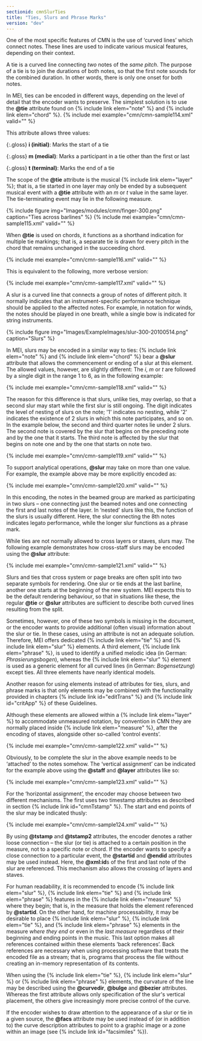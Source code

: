 ```yaml
---
sectionid: cmnSlurTies
title: "Ties, Slurs and Phrase Marks"
version: "dev"
---
```


One of the most specific features of CMN is the use of ‘curved lines’ which connect notes. These lines are used to indicate various musical features, depending on their context.

A tie is a curved line connecting *two* notes of the *same pitch*. The purpose of a tie is to join the durations of both notes, so that the first note sounds for the combined duration. In other words, there is only one onset for both notes.

In MEI, ties can be encoded in different ways, depending on the level of detail that the encoder wants to preserve. The simplest solution is to use the **@tie** attribute found on {% include link elem="note" %} and {% include link elem="chord" %}.
{% include mei example="cmn/cmn-sample114.xml" valid="" %}

This attribute allows three values:

{:.gloss}
**i (initial)**: Marks the start of a tie

{:.gloss}
**m (medial)**: Marks a participant in a tie other than the first or last

{:.gloss}
**t (terminal)**: Marks the end of a tie

The scope of the **@tie** attribute is the musical {% include link elem="layer" %}; that is, a tie started in one layer may only be ended by a subsequent musical event with a **@tie** attribute with an *m* or *t* value in the same layer. The tie-terminating event may lie in the following measure.

{% include figure img="Images/modules/cmn/finger-300.png" caption="Ties across barlines" %}
{% include mei example="cmn/cmn-sample115.xml" valid="" %}

When **@tie** is used on chords, it functions as a shorthand indication for multiple tie markings; that is, a separate tie is drawn for every pitch in the chord that remains unchanged in the succeeding chord.

{% include mei example="cmn/cmn-sample116.xml" valid="" %}

This is equivalent to the following, more verbose version:

{% include mei example="cmn/cmn-sample117.xml" valid="" %}

A slur is a curved line that connects a group of notes of different pitch. It normally indicates that an instrument-specific performance technique should be applied to the affected notes. For example, in notation for winds, the notes should be played in one breath, while a single bow is indicated for string instruments.

{% include figure img="Images/ExampleImages/slur-300-20100514.png" caption="Slurs" %}

In MEI, slurs may be encoded in a similar way to ties: {% include link elem="note" %} and {% include link elem="chord" %} bear a **@slur** attribute that allows the commencement or ending of a slur at this element. The allowed values, however, are slightly different: The *i*, *m* or *t* are followed by a single digit in the range 1 to 6, as in the following example:

{% include mei example="cmn/cmn-sample118.xml" valid="" %}

The reason for this difference is that slurs, unlike ties, may overlap, so that a second slur may start while the first slur is still ongoing. The digit indicates the level of nesting of slurs on the note; '1' indicates no nesting, while '2' indicates the existence of 2 slurs in which this note participates, and so on. In the example below, the second and third quarter notes lie under 2 slurs. The second note is covered by the slur that begins on the preceding note and by the one that it starts. The third note is affected by the slur that begins on note one and by the one that starts on note two.

{% include mei example="cmn/cmn-sample119.xml" valid="" %}

To support analytical operations, **@slur** may take on more than one value. For example, the example above may be more explicitly encoded as:

{% include mei example="cmn/cmn-sample120.xml" valid="" %}

In this encoding, the notes in the beamed group are marked as participating in two slurs – one connecting just the beamed notes and one connecting the first and last notes of the layer. In ‘nested’ slurs like this, the function of the slurs is usually different. Here, the slur connecting the 8th notes indicates legato performance, while the longer slur functions as a phrase mark.

While ties are not normally allowed to cross layers or staves, slurs may. The following example demonstrates how cross-staff slurs may be encoded using the **@slur** attribute:

{% include mei example="cmn/cmn-sample121.xml" valid="" %}

Slurs and ties that cross system or page breaks are often split into two separate symbols for rendering. One slur or tie ends at the last barline, another one starts at the beginning of the new system. MEI expects this to be the default rendering behaviour, so that in situations like these, the regular **@tie** or **@slur** attributes are sufficient to describe both curved lines resulting from the split.

Sometimes, however, one of these two symbols is missing in the document, or the encoder wants to provide additional (often visual) information about the slur or tie. In these cases, using an attribute is not an adequate solution. Therefore, MEI offers dedicated {% include link elem="tie" %} and {% include link elem="slur" %} elements. A third element, {% include link elem="phrase" %}, is used to identify a unified melodic idea (in German: *Phrasierungsbogen*), whereas the {% include link elem="slur" %} element is used as a generic element for all curved lines (in German: *Bogensetzung*) except ties. All three elements have nearly identical models.

Another reason for using elements instead of attributes for ties, slurs, and phrase marks is that only elements may be combined with the functionality provided in chapters {% include link id="editTrans" %} and {% include link id="critApp" %} of these Guidelines.

Although these elements are allowed within a {% include link elem="layer" %} to accommodate unmeasured notation, by convention in CMN they are normally placed inside {% include link elem="measure" %}, after the encoding of staves, alongside other so-called ‘control events’.

{% include mei example="cmn/cmn-sample122.xml" valid="" %}

Obviously, to be complete the slur in the above example needs to be ‘attached’ to the notes somehow. The ‘vertical assignment’ can be indicated for the example above using the **@staff** and **@layer** attributes like so:

{% include mei example="cmn/cmn-sample123.xml" valid="" %}

For the ‘horizontal assignment’, the encoder may choose between two different mechanisms. The first uses two timestamp attributes as described in section {% include link id="cmnTstamp" %}. The start and end points of the slur may be indicated thusly:

{% include mei example="cmn/cmn-sample124.xml" valid="" %}

By using **@tstamp** and **@tstamp2** attributes, the encoder denotes a rather loose connection – the slur (or tie) is attached to a certain position in the measure, not to a specific note or chord. If the encoder wants to specify a close connection to a particular event, the **@startid** and **@endid** attributes may be used instead. Here, the **@xml:id**s of the first and last note of the slur are referenced. This mechanism also allows the crossing of layers and staves. 

For human readability, it is recommended to encode {% include link elem="slur" %}, {% include link elem="tie" %} and {% include link elem="phrase" %} features in the {% include link elem="measure" %} where they begin; that is, in the measure that holds the element referenced by **@startid**. On the other hand, for machine processability, it may be desirable to place {% include link elem="slur" %}, {% include link elem="tie" %}, and {% include link elem="phrase" %} elements in the measure *where they end* or even in the *last measure* regardless of their beginning and ending points in the music. This last option makes all references contained within these elements ‘back references’. Back references are necessary when using processing software that treats the encoded file as a stream; that is, programs that process the file without creating an in-memory representation of its contents.

When using the {% include link elem="tie" %}, {% include link elem="slur" %} or {% include link elem="phrase" %} elements, the curvature of the line may be described using the **@curvedir**, **@bulge** and **@bezier** attributes. Whereas the first attribute allows only specification of the slur's vertical placement, the others give increasingly more precise control of the curve.

If the encoder wishes to draw attention to the appearance of a slur or tie in a given source, the **@facs** attribute may be used instead of (or in addition to) the curve description attributes to point to a graphic image or a zone within an image (see {% include link id="facsimiles" %}).
